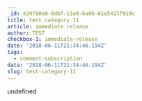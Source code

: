 ```yaml
---
_id: 429f08e0-6dbf-11e8-ba6b-61e5423f919c
title: test category 11
article: immediate release
author: TEST
checkbox-1: immediate-release
date: '2018-06-11T21:34:46.194Z'
tags:
  - comment-subscription
data: '2018-06-11T21:34:46.194Z'
slug: test-category-11
---
```

undefined
